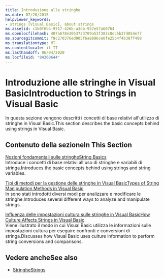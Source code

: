 ```yaml
---
title: Introduzione alle stringhe
ms.date: 07/20/2015
helpviewer_keywords:
- strings [Visual Basic], about strings
ms.assetid: c1b0f6b4-9717-426b-a3db-957e57a60764
ms.openlocfilehash: 487a678e3053723709a53f383c8ec5b37d854e77
ms.sourcegitcommit: f8c270376ed905f6a8896ce0fe25b4f4b38ff498
ms.translationtype: MT
ms.contentlocale: it-IT
ms.lasthandoff: 06/04/2020
ms.locfileid: "84360644"
---
```

# <a name="introduction-to-strings-in-visual-basic"></a><span data-ttu-id="5bbd0-102">Introduzione alle stringhe in Visual Basic</span><span class="sxs-lookup"><span data-stu-id="5bbd0-102">Introduction to Strings in Visual Basic</span></span>
<span data-ttu-id="5bbd0-103">In questa sezione vengono descritti i concetti di base relativi all'utilizzo di stringhe in Visual Basic.</span><span class="sxs-lookup"><span data-stu-id="5bbd0-103">This section describes the basic concepts behind using strings in Visual Basic.</span></span>  
  
## <a name="in-this-section"></a><span data-ttu-id="5bbd0-104">Contenuto della sezione</span><span class="sxs-lookup"><span data-stu-id="5bbd0-104">In This Section</span></span>  
 [<span data-ttu-id="5bbd0-105">Nozioni fondamentali sulle stringhe</span><span class="sxs-lookup"><span data-stu-id="5bbd0-105">String Basics</span></span>](string-basics.md)  
 <span data-ttu-id="5bbd0-106">Introduce i concetti di base relativi all'uso di stringhe e variabili di stringa.</span><span class="sxs-lookup"><span data-stu-id="5bbd0-106">Introduces the basic concepts behind using strings and string variables.</span></span>  
  
 [<span data-ttu-id="5bbd0-107">Tipi di metodi per la gestione delle stringhe in Visual Basic</span><span class="sxs-lookup"><span data-stu-id="5bbd0-107">Types of String Manipulation Methods in Visual Basic</span></span>](types-of-string-manipulation-methods.md)  
 <span data-ttu-id="5bbd0-108">In sono stati introdotti diversi modi per analizzare e modificare le stringhe.</span><span class="sxs-lookup"><span data-stu-id="5bbd0-108">Introduces several different ways to analyze and manipulate strings.</span></span>  
  
 [<span data-ttu-id="5bbd0-109">Influenza delle impostazioni cultura sulle stringhe in Visual Basic</span><span class="sxs-lookup"><span data-stu-id="5bbd0-109">How Culture Affects Strings in Visual Basic</span></span>](how-culture-affects-strings.md)  
 <span data-ttu-id="5bbd0-110">Viene illustrato il modo in cui Visual Basic utilizza le informazioni sulle impostazioni cultura per eseguire confronti e conversioni di stringa.</span><span class="sxs-lookup"><span data-stu-id="5bbd0-110">Discusses how Visual Basic uses culture information to perform string conversions and comparisons.</span></span>  
  
## <a name="see-also"></a><span data-ttu-id="5bbd0-111">Vedere anche</span><span class="sxs-lookup"><span data-stu-id="5bbd0-111">See also</span></span>

- [<span data-ttu-id="5bbd0-112">Stringhe</span><span class="sxs-lookup"><span data-stu-id="5bbd0-112">Strings</span></span>](index.md)
